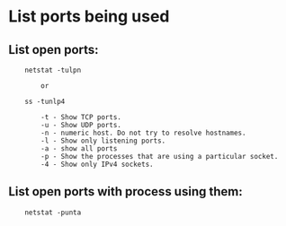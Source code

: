 List ports being used
=====================

## List open ports:

```
	netstat -tulpn
	
		or
	
	ss -tunlp4
	
		-t - Show TCP ports.
		-u - Show UDP ports.
		-n - numeric host. Do not try to resolve hostnames.
		-l - Show only listening ports.
		-a - show all ports
		-p - Show the processes that are using a particular socket.
		-4 - Show only IPv4 sockets.
```

## List open ports with process using them:

```
	netstat -punta
```
